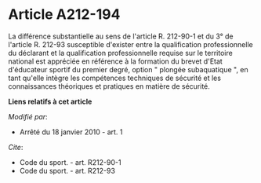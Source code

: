 # Article A212-194

La différence substantielle au sens de l'article R. 212-90-1 et du 3° de l'article R. 212-93 susceptible d'exister entre la
qualification professionnelle du déclarant et la qualification professionnelle requise sur le territoire national est
appréciée en référence à la formation du brevet d'Etat d'éducateur sportif du premier degré, option " plongée subaquatique ",
en tant qu'elle intègre les compétences techniques de sécurité et les connaissances théoriques et pratiques en matière de
sécurité.

**Liens relatifs à cet article**

_Modifié par_:

  - Arrêté du 18 janvier 2010 - art. 1

_Cite_:

  - Code du sport. - art. R212-90-1
  - Code du sport. - art. R212-93
